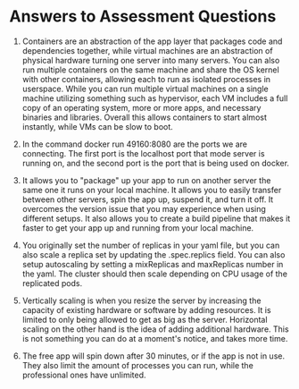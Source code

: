 # Answers to Assessment Questions

1. Containers are an abstraction of the app layer that packages code and dependencies together, while virtual machines are an abstraction of physical hardware turning one server into many servers. You can also run multiple containers on the same machine and share the OS kernel with other containers, allowing each to run as isolated processes in userspace. While you can run multiple virtual machines on a single machine utilizing something such as hypervisor, each VM includes a full copy of an operating system, more or more apps, and necessary binaries and libraries. Overall this allows containers to start almost instantly, while VMs can be slow to boot.

2. In the command docker run 49160:8080 are the ports we are connecting. The first port is the localhost port that mode server is running on, and the second port is the port that is being used on docker.

3. It allows you to "package" up your app to run on another server the same one it runs on your local machine. It allows you to easily transfer between other servers, spin the app up, suspend it, and turn it off. It overcomes the version issue that you may experience when using different setups. It also allows you to create a build pipeline that makes it faster to get your app up and running from your local machine.

4. You originally set the number of replicas in your yaml file, but you can also scale a replica set by updating the .spec.replics field. You can also setup autoscaling by setting a mixReplicas and maxReplicas number in the yaml. The cluster should then scale depending on CPU usage of the replicated pods.

5. Vertically scaling is when you resize the server by increasing the capacity of existing hardware or software by adding resources. It is limited to only being allowed to get as big as the server. Horizontal scaling on the other hand is the idea of adding additional hardware. This is not something you can do at a moment's notice, and takes more time.

6. The free app will spin down after 30 minutes, or if the app is not in use. They also limit the amount of processes you can run, while the professional ones have unlimited.
